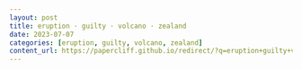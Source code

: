 ```yaml
---
layout: post
title: eruption · guilty · volcano · zealand
date: 2023-07-07
categories: [eruption, guilty, volcano, zealand]
content_url: https://papercliff.github.io/redirect/?q=eruption+guilty+volcano+zealand&tbs=cdr:1,cd_min:7/6/2023,cd_max:7/8/2023
---
```

